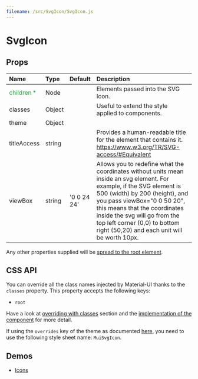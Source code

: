 ```yaml
---
filename: /src/SvgIcon/SvgIcon.js
---
```


<!--- This documentation is automatically generated, do not try to edit it. -->

# SvgIcon



## Props

| Name | Type | Default | Description |
|:-----|:-----|:--------|:------------|
| <span style="color: #31a148">children *</span> | Node |  | Elements passed into the SVG Icon. |
| classes | Object |  | Useful to extend the style applied to components. |
| theme | Object |  |  |
| titleAccess | string |  | Provides a human-readable title for the element that contains it. https://www.w3.org/TR/SVG-access/#Equivalent |
| viewBox | string | '0 0 24 24' | Allows you to redefine what the coordinates without units mean inside an svg element. For example, if the SVG element is 500 (width) by 200 (height), and you pass viewBox="0 0 50 20", this means that the coordinates inside the svg will go from the top left corner (0,0) to bottom right (50,20) and each unit will be worth 10px. |

Any other properties supplied will be [spread to the root element](/guides/api#spread).

## CSS API

You can override all the class names injected by Material-UI thanks to the `classes` property.
This property accepts the following keys:
- `root`

Have a look at [overriding with classes](/customization/overrides#overriding-with-classes) section
and the [implementation of the component](https://github.com/callemall/material-ui/tree/v1-beta/src/SvgIcon/SvgIcon.js)
for more detail.

If using the `overrides` key of the theme as documented
[here](/customization/themes#customizing-all-instances-of-a-component-type),
you need to use the following style sheet name: `MuiSvgIcon`.

## Demos

- [Icons](/style/icons)

